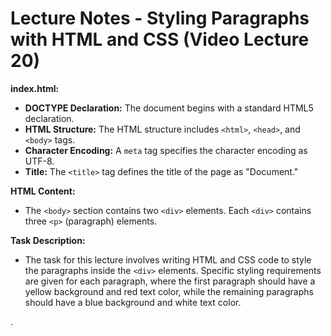 
# Lecture Notes - Styling Paragraphs with HTML and CSS (Video Lecture 20)

**index.html:**
- **DOCTYPE Declaration:** The document begins with a standard HTML5 declaration.
- **HTML Structure:** The HTML structure includes `<html>`, `<head>`, and `<body>` tags.
- **Character Encoding:** A `meta` tag specifies the character encoding as UTF-8.
- **Title:** The `<title>` tag defines the title of the page as "Document."

**HTML Content:**
- The `<body>` section contains two `<div>` elements. Each `<div>` contains three `<p>` (paragraph) elements.

**Task Description:**
- The task for this lecture involves writing HTML and CSS code to style the paragraphs inside the `<div>` elements. Specific styling requirements are given for each paragraph, where the first paragraph should have a yellow background and red text color, while the remaining paragraphs should have a blue background and white text color.

.
